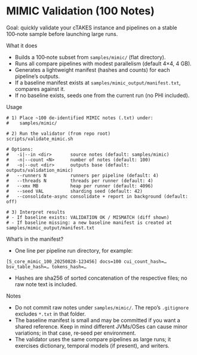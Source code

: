 # MIMIC Validation (100 Notes)

Goal: quickly validate your cTAKES instance and pipelines on a stable 100‑note sample before launching large runs.

What it does
- Builds a 100‑note subset from `samples/mimic/` (flat directory).
- Runs all compare pipelines with modest parallelism (default 4×4, 4 GB).
- Generates a lightweight manifest (hashes and counts) for each pipeline’s outputs.
- If a baseline manifest exists at `samples/mimic_output/manifest.txt`, compares against it.
- If no baseline exists, seeds one from the current run (no PHI included).

Usage
```
# 1) Place ~100 de‑identified MIMIC notes (.txt) under:
#    samples/mimic/

# 2) Run the validator (from repo root)
scripts/validate_mimic.sh

# Options:
#   -i|--in <dir>       source notes (default: samples/mimic)
#   -n|--count <N>      number of notes (default: 100)
#   -o|--out <dir>      outputs base (default: outputs/validation_mimic)
#   --runners N         runners per pipeline (default: 4)
#   --threads N         threads per runner (default: 4)
#   --xmx MB            heap per runner (default: 4096)
#   --seed VAL          sharding seed (default: 42)
#   --consolidate-async consolidate + report in background (default: off)

# 3) Interpret results
# - If baseline exists: VALIDATION OK / MISMATCH (diff shown)
# - If baseline missing: a new baseline manifest is created at samples/mimic_output/manifest.txt
```

What’s in the manifest?
- One line per pipeline run directory, for example:
```
[S_core_mimic_100_20250828-123456] docs=100 cui_count_hash=… bsv_table_hash=… tokens_hash=…
```
- Hashes are sha256 of sorted concatenation of the respective files; no raw note text is included.

Notes
- Do not commit raw notes under `samples/mimic/`. The repo’s `.gitignore` excludes `*.txt` in that folder.
- The baseline manifest is small and may be committed if you want a shared reference. Keep in mind different JVMs/OSes can cause minor variations; in that case, re‑seed per environment.
- The validator uses the same compare pipelines as large runs; it exercises dictionary, temporal models (if present), and writers.

